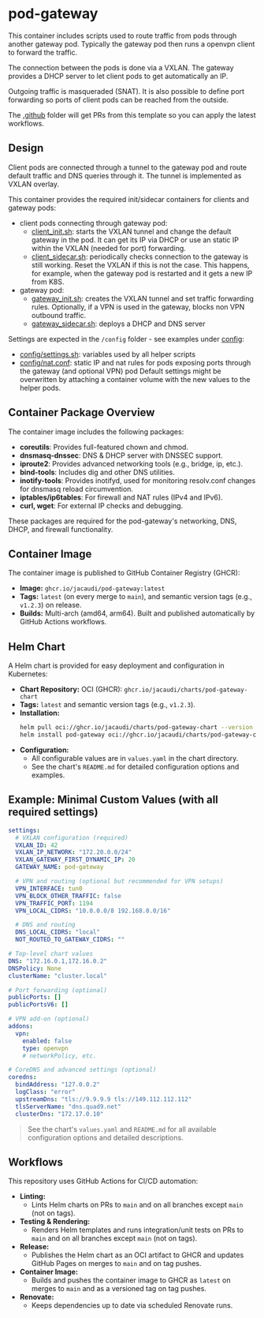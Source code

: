 # pod-gateway

This container includes scripts used to route traffic from pods through another gateway pod. Typically
the gateway pod then runs a openvpn client to forward the traffic.

The connection between the pods is done via a VXLAN. The gateway provides a DHCP server to let client
pods to get automatically an IP.

Outgoing traffic is masqueraded (SNAT). It is also possible to define port forwarding so ports of client
pods can be reached from the outside.

The [.github](.github) folder will get PRs from this template so you can apply the latest workflows.

## Design

Client pods are connected through a tunnel to the gateway pod and route default traffic and DNS queries
through it. The tunnel is implemented as VXLAN overlay.

This container provides the required init/sidecar containers for clients and gateway pods:
- client pods connecting through gateway pod:
   - [client_init.sh](bin/client_init.sh): starts the VXLAN tunnel and change the default gateway
     in the pod. It can get its IP via DHCP or use an static IP within the VXLAN (needed for port)
     forwarding.
   - [client_sidecar.sh](bin/client_sidecar.sh): periodically checks connection to the gateway is still
     working. Reset the VXLAN if this is not the case. This happens, for example, when the gateway pod
     is restarted and it gets a new IP from K8S.
- gateway pod:
   - [gateway_init.sh](bin/gateway_init.sh): creates the VXLAN tunnel and set traffic forwarding rules.
     Optionally, if a VPN is used in the gateway, blocks non VPN outbound traffic.
   - [gateway_sidecar.sh](bin/gateway_sidecar.sh): deploys a DHCP and DNS server

Settings are expected in the `/config` folder - see examples under [config](config):
- [config/settings.sh](config/settings.sh): variables used by all helper scripts
- [config/nat.conf](config/nat.conf): static IP and nat rules for pods exposing ports through the gateway (and optional VPN) pod
Default settings might be overwritten by attaching a container volume with the new values to the helper pods.

## Container Package Overview

The container image includes the following packages:

- **coreutils**: Provides full-featured chown and chmod.
- **dnsmasq-dnssec**: DNS & DHCP server with DNSSEC support.
- **iproute2**: Provides advanced networking tools (e.g., bridge, ip, etc.).
- **bind-tools**: Includes dig and other DNS utilities.
- **inotify-tools**: Provides inotifyd, used for monitoring resolv.conf changes for dnsmasq reload circumvention.
- **iptables/ip6tables**: For firewall and NAT rules (IPv4 and IPv6).
- **curl, wget**: For external IP checks and debugging.

These packages are required for the pod-gateway's networking, DNS, DHCP, and firewall functionality.

## Container Image

The container image is published to GitHub Container Registry (GHCR):

- **Image:** `ghcr.io/jacaudi/pod-gateway:latest` 
- **Tags:** `latest` (on every merge to `main`), and semantic version tags (e.g., `v1.2.3`) on release.
- **Builds:** Multi-arch (amd64, arm64). Built and published automatically by GitHub Actions workflows.

## Helm Chart

A Helm chart is provided for easy deployment and configuration in Kubernetes:

- **Chart Repository:** OCI (GHCR): `ghcr.io/jacaudi/charts/pod-gateway-chart` 
- **Tags:** `latest` and semantic version tags (e.g., `v1.2.3`).
- **Installation:**
  ```sh
  helm pull oci://ghcr.io/jacaudi/charts/pod-gateway-chart --version <version>
  helm install pod-gateway oci://ghcr.io/jacaudi/charts/pod-gateway-chart --version <version> [--values my-values.yaml]
  ```
- **Configuration:**
  - All configurable values are in `values.yaml` in the chart directory.
  - See the chart's `README.md` for detailed configuration options and examples.

## Example: Minimal Custom Values (with all required settings)

```yaml
settings:
  # VXLAN configuration (required)
  VXLAN_ID: 42
  VXLAN_IP_NETWORK: "172.20.0.0/24"
  VXLAN_GATEWAY_FIRST_DYNAMIC_IP: 20
  GATEWAY_NAME: pod-gateway

  # VPN and routing (optional but recommended for VPN setups)
  VPN_INTERFACE: tun0
  VPN_BLOCK_OTHER_TRAFFIC: false
  VPN_TRAFFIC_PORT: 1194
  VPN_LOCAL_CIDRS: "10.0.0.0/8 192.168.0.0/16"

  # DNS and routing
  DNS_LOCAL_CIDRS: "local"
  NOT_ROUTED_TO_GATEWAY_CIDRS: ""

# Top-level chart values
DNS: "172.16.0.1,172.16.0.2"
DNSPolicy: None
clusterName: "cluster.local"

# Port forwarding (optional)
publicPorts: []
publicPortsV6: []

# VPN add-on (optional)
addons:
  vpn:
    enabled: false
    type: openvpn
    # networkPolicy, etc.

# CoreDNS and advanced settings (optional)
coredns:
  bindAddress: "127.0.0.2"
  logClass: "error"
  upstreamDns: "tls://9.9.9.9 tls://149.112.112.112"
  tlsServerName: "dns.quad9.net"
  clusterDns: "172.17.0.10"
```

> See the chart's `values.yaml` and `README.md` for all available configuration options and detailed descriptions.

## Workflows

This repository uses GitHub Actions for CI/CD automation:

- **Linting:**
  - Lints Helm charts on PRs to `main` and on all branches except `main` (not on tags).
- **Testing & Rendering:**
  - Renders Helm templates and runs integration/unit tests on PRs to `main` and on all branches except `main` (not on tags).
- **Release:**
  - Publishes the Helm chart as an OCI artifact to GHCR and updates GitHub Pages on merges to `main` and on tag pushes.
- **Container Image:**
  - Builds and pushes the container image to GHCR as `latest` on merges to `main` and as a versioned tag on tag pushes.
- **Renovate:**
  - Keeps dependencies up to date via scheduled Renovate runs.

